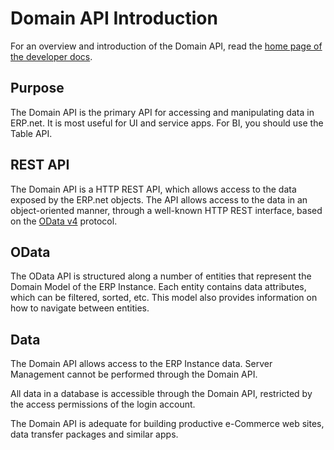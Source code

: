 # Domain API Introduction

For an overview and introduction of the Domain API, read the [home page of the developer docs](~/index.md#the-domain-api).

## Purpose

The Domain API is the primary API for accessing and manipulating data in ERP.net. 
It is most useful for UI and service apps.
For BI, you should use the Table API.

## REST API
The Domain API is a HTTP REST API, which allows access to the data exposed by the ERP.net objects. 
The API allows access to the data in an object-oriented manner, through a well-known HTTP REST interface, based on the [OData v4](https://www.odata.org/) protocol.

## OData
The OData API is structured along a number of entities that represent the Domain Model of the ERP Instance. 
Each entity contains data attributes, which can be filtered, sorted, etc.
This model also provides information on how to navigate between entities.

## Data
The Domain API allows access to the ERP Instance data. 
Server Management cannot be performed through the Domain API.

All data in a database is accessible through the Domain API, restricted by the access permissions of the login account.

The Domain API is adequate for building productive e-Commerce web sites, data transfer packages and similar apps.
